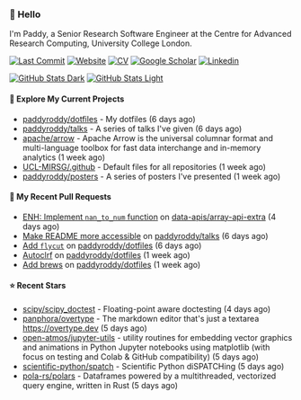 ### 👋 Hello

I'm Paddy, a Senior Research Software Engineer at the Centre for Advanced
Research Computing, University College London.

[![Last Commit](https://img.shields.io/github/last-commit/paddyroddy/paddyroddy/main?label=updated)](https://github.com/paddyroddy)
[![Website](https://img.shields.io/badge/GitHub%20Pages-222?logo=githubpages&logoColor=fff&style=for-the-badge&style=flat)](https://paddyroddy.github.io)
[![CV](https://img.shields.io/badge/CV-PDF-pink.svg)](https://paddyroddy.github.io/cv)
[![Google Scholar](https://img.shields.io/badge/Google%20Scholar-4285F4?logo=googlescholar&logoColor=fff&style=for-the-badge&style=flat)](https://scholar.google.com/citations?user=OFigHUwAAAAJ)
[![Linkedin](https://img.shields.io/badge/LinkedIn-0A66C2?logo=linkedin&logoColor=fff&style=for-the-badge&style=flat)](https://www.linkedin.com/in/patrickjamesroddy)

[![GitHub Stats Dark](https://github-readme-stats-paddyroddy.vercel.app/api?username=paddyroddy&disable_animations=true&hide_border=true&hide_title=true&include_all_commits=true&rank_icon=github&show=prs_merged,reviews&show_icons=true&theme=tokyonight)](https://github.com/paddyroddy/paddyroddy#gh-dark-mode-only)
[![GitHub Stats Light](https://github-readme-stats-paddyroddy.vercel.app/api?username=paddyroddy&disable_animations=true&hide_border=true&hide_title=true&include_all_commits=true&rank_icon=github&show=prs_merged,reviews&show_icons=true&theme=default)](https://github.com/paddyroddy/paddyroddy#gh-light-mode-only)

#### 👷 Explore My Current Projects

- [paddyroddy/dotfiles](https://github.com/paddyroddy/dotfiles) - My dotfiles
  (6 days ago)
- [paddyroddy/talks](https://github.com/paddyroddy/talks) - A series of talks I&#39;ve given
  (6 days ago)
- [apache/arrow](https://github.com/apache/arrow) - Apache Arrow is the universal columnar format and multi-language toolbox for fast data interchange and in-memory analytics
  (1 week ago)
- [UCL-MIRSG/.github](https://github.com/UCL-MIRSG/.github) - Default files for all repositories
  (1 week ago)
- [paddyroddy/posters](https://github.com/paddyroddy/posters) - A series of posters I&#39;ve presented
  (1 week ago)

#### 🔨 My Recent Pull Requests

- [ENH: Implement `nan_to_num` function](https://github.com/data-apis/array-api-extra/pull/398) on [data-apis/array-api-extra](https://github.com/data-apis/array-api-extra)
  (4 days ago)
- [Make README more accessible](https://github.com/paddyroddy/talks/pull/110) on [paddyroddy/talks](https://github.com/paddyroddy/talks)
  (6 days ago)
- [Add `flycut`](https://github.com/paddyroddy/dotfiles/pull/99) on [paddyroddy/dotfiles](https://github.com/paddyroddy/dotfiles)
  (6 days ago)
- [Autoclrf](https://github.com/paddyroddy/dotfiles/pull/98) on [paddyroddy/dotfiles](https://github.com/paddyroddy/dotfiles)
  (1 week ago)
- [Add brews](https://github.com/paddyroddy/dotfiles/pull/97) on [paddyroddy/dotfiles](https://github.com/paddyroddy/dotfiles)
  (1 week ago)

#### ⭐ Recent Stars

- [scipy/scipy_doctest](https://github.com/scipy/scipy_doctest) - Floating-point aware doctesting
  (4 days ago)
- [panphora/overtype](https://github.com/panphora/overtype) - The markdown editor that&#39;s just a textarea https://overtype.dev
  (5 days ago)
- [open-atmos/jupyter-utils](https://github.com/open-atmos/jupyter-utils) - utility routines for embedding vector graphics and animations in Python Jupyter notebooks using matplotlib (with focus on testing and Colab &amp; GitHub compatibility)
  (5 days ago)
- [scientific-python/spatch](https://github.com/scientific-python/spatch) - Scientific Python diSPATCHing
  (5 days ago)
- [pola-rs/polars](https://github.com/pola-rs/polars) - Dataframes powered by a multithreaded, vectorized query engine, written in Rust
  (5 days ago)
